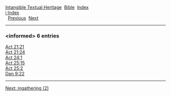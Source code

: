 [Intangible Textual Heritage](../../index)  [Bible](../index) 
[Index](index)   
[i Index](_i_)  
  [Previous](c05830)  [Next](c05832) 

------------------------------------------------------------------------

### &lt;informed&gt; 6 entries

[Act 21:21](../kjv/act021.htm#021)  
[Act 21:24](../kjv/act021.htm#024)  
[Act 24:1](../kjv/act024.htm#001)  
[Act 25:15](../kjv/act025.htm#015)  
[Act 25:2](../kjv/act025.htm#002)  
[Dan 9:22](../kjv/dan009.htm#022)  

------------------------------------------------------------------------

[Next: ingathering (2)](c05832)
